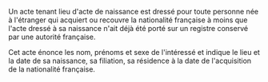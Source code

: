Un acte tenant lieu d'acte de naissance est dressé pour toute personne née à l'étranger qui acquiert ou recouvre la nationalité française à moins que l'acte dressé à sa naissance n'ait déjà été porté sur un registre conservé par une autorité française.

Cet acte énonce les nom, prénoms et sexe de l'intéressé et indique le lieu et la date de sa naissance, sa filiation, sa résidence à la date de l'acquisition de la nationalité française.
